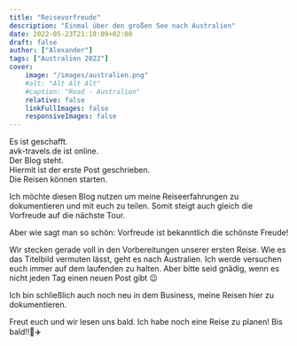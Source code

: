 ```yaml
---
title: "Reisevorfreude"
description: "Einmal über den großen See nach Australien"
date: 2022-05-23T21:10:09+02:00
draft: false
author: ["Alexander"]
tags: ["Australien 2022"]
cover:
    image: "/images/australien.png"
    #alt: "Alt Alt Alt"
    #caption: "Road - Australien"
    relative: false
    linkFullImages: false
    responsiveImages: false
---
```


Es ist geschafft.\
avk-travels.de ist online.\
Der Blog steht.\
Hiermit ist der erste Post geschrieben.\
Die Reisen können starten.

Ich möchte diesen Blog nutzen um meine Reiseerfahrungen zu dokumentieren und mit euch zu teilen.
Somit steigt auch gleich die Vorfreude auf die nächste Tour.

Aber wie sagt man so schön: Vorfreude ist bekanntlich die schönste Freude!

Wir stecken gerade voll in den Vorbereitungen unserer ersten Reise. Wie es das Titelbild vermuten lässt, geht es nach Australien.
Ich werde versuchen euch immer auf dem laufenden zu halten. Aber bitte seid gnädig, wenn es nicht jeden Tag einen neuen Post gibt :wink:

Ich bin schließlich auch noch neu in dem Business, meine Reisen hier zu dokumentieren.

Freut euch und wir lesen uns bald. Ich habe noch eine Reise zu planen! Bis bald!!:memo::airplane:

